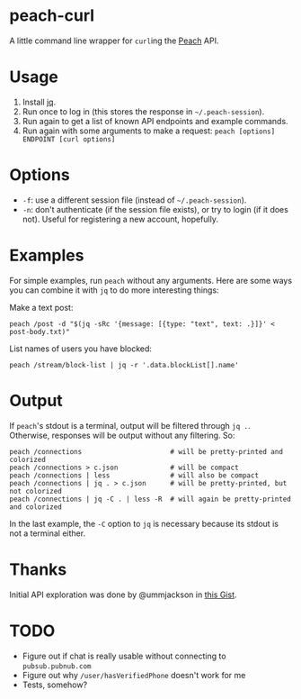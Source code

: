 # peach-curl

A little command line wrapper for `curl`ing the
[Peach](http://peach.cool/) API.

# Usage

1. Install [jq](https://stedolan.github.io/jq/).
2. Run once to log in (this stores the response in `~/.peach-session`).
3. Run again to get a list of known API endpoints and example commands.
4. Run again with some arguments to make a request: `peach [options] ENDPOINT [curl options]`

# Options

- `-f`: use a different session file (instead of `~/.peach-session`).
- `-n`: don't authenticate (if the session file exists), or try to login
  (if it does not). Useful for registering a new account, hopefully.

# Examples

For simple examples, run `peach` without any arguments. Here are some
ways you can combine it with `jq` to do more interesting things:

Make a text post:

    peach /post -d "$(jq -sRc '{message: [{type: "text", text: .}]}' < post-body.txt)"

List names of users you have blocked:

    peach /stream/block-list | jq -r '.data.blockList[].name'

# Output

If `peach`'s stdout is a terminal, output will be filtered through `jq
.`. Otherwise, responses will be output without any filtering. So:

    peach /connections                      # will be pretty-printed and colorized
    peach /connections > c.json             # will be compact
    peach /connections | less               # will also be compact
    peach /connections | jq . > c.json      # will be pretty-printed, but not colorized
    peach /connections | jq -C . | less -R  # will again be pretty-printed and colorized

In the last example, the `-C` option to `jq` is necessary because its
stdout is not a terminal either.

# Thanks

Initial API exploration was done by @ummjackson in [this Gist](https://gist.github.com/ummjackson/4db1da44c509576c1d1b).

# TODO

- Figure out if chat is really usable without connecting to `pubsub.pubnub.com`
- Figure out why `/user/hasVerifiedPhone` doesn't work for me
- Tests, somehow?
